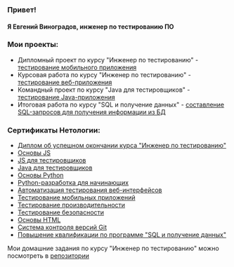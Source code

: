### Привет!

#### Я Евгений Виноградов, инженер по тестированию ПО

### Мои проекты:
* Дипломный проект по курсу "Инженер по тестированию" - [тестирование мобильного приложения](https://github.com/EugenyVinogradov/DiplomMiddleQA.git)
* Курсовая работа по курсу "Инженер по тестированию" - [тестирование веб-приложения](https://github.com/EugenyVinogradov/CourseProjectAutomatisation.git)
* Командный проект по курсу "Java для тестировщиков" - [тестирование Java-приложения](https://github.com/EugenyVinogradov/javaqTeamDiplom.git)
* Итоговая работа по курсу "SQL и получение данных" - [составление SQL-запросов для получения информации из БД](https://github.com/EugenyVinogradov/SQL_Learning.git)

### Сертификаты Нетологии:
* [Диплом об успешном окончании курса "Инженер по тестированию"](Certificates/Diploma.png)
* [Основы JS](Certificates/JS.png)
* [JS для тестировщиков](https://github.com/EugenyVinogradov/Portfolio/blob/main/Certificates/JS%20for%20QA.png)
* [Java для тестировщиков](Certificates/Java.png)
* [Основы Python](Certificates/Python.png)
* [Python-разработка для начинающих](Certificates/Python2.png)
* [Автоматизация тестирования веб-интерфейсов](https://github.com/EugenyVinogradov/Portfolio/blob/main/Certificates/Automation%20of%20web%20interface%20testing.png)
* [Тестирование мобильных приложений](https://github.com/EugenyVinogradov/Portfolio/blob/main/Certificates/Mobile%20application%20testing.png)
* [Тестирование производительности](https://github.com/EugenyVinogradov/Portfolio/blob/main/Certificates/Performance%20testing.png)
* [Тестирование безопасности](Certificates/Security_testing.png)
* [Основы HTML](Certificates/HTML.png)
* [Система контроля версий Git](Certificates/Git.png)
* [Повышение квалификации по программе "SQL и получение данных"](Certificates/SQL.png)

Мои домашние задания по курсу "Инженер по тестированию" можно посмотреть в [репозитории](https://github.com/EugenyVinogradov?tab=repositories)


